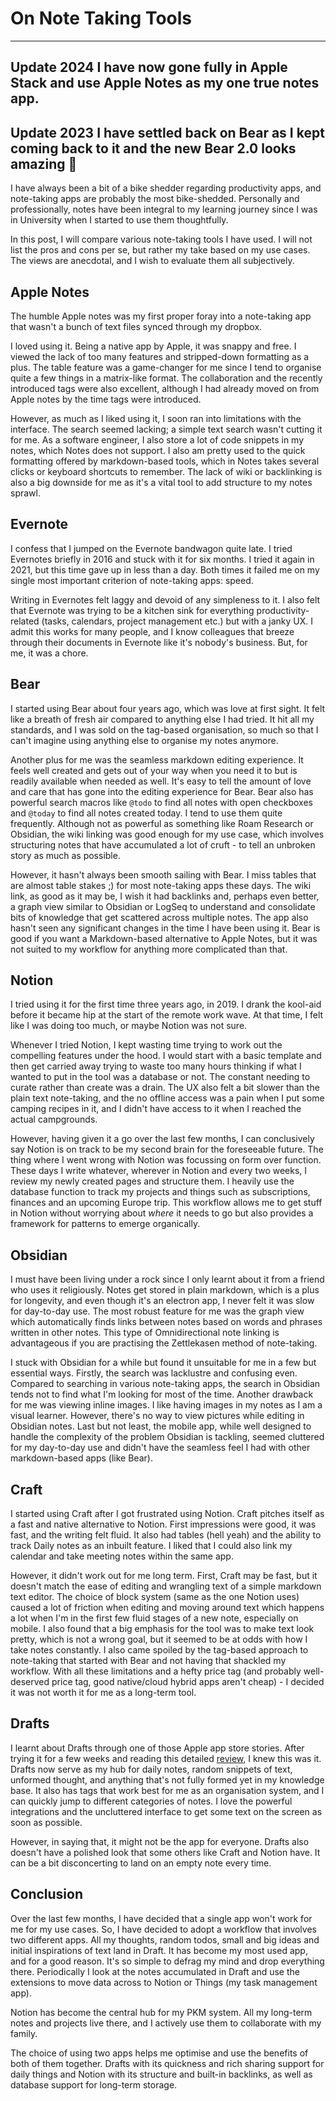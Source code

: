 # On Note Taking Tools

---
**Update 2024**
I have now gone fully in Apple Stack and use Apple Notes as my one true notes app.
---
**Update 2023**
I have settled back on Bear as I kept coming back to it and the new Bear 2.0 looks amazing 🤩
---


I have always been a bit of a bike shedder regarding productivity apps, and note-taking apps are probably the most bike-shedded. Personally and professionally, notes have been integral to my learning journey since I was in University when I started to use them thoughtfully.

In this post, I will compare various note-taking tools I have used. I will not list the pros and cons per se, but rather my take based on my use cases. The views are anecdotal, and I wish to evaluate them all subjectively.

## Apple Notes

The humble Apple notes was my first proper foray into a note-taking app that wasn't a bunch of text files synced through my dropbox.

I loved using it. Being a native app by Apple, it was snappy and free. I viewed the lack of too many features and stripped-down formatting as a plus. The table feature was a game-changer for me since I tend to organise quite a few things in a matrix-like format. The collaboration and the recently introduced tags were also excellent, although I had already moved on from Apple notes by the time tags were introduced.

However, as much as I liked using it, I soon ran into limitations with the interface. The search seemed lacking; a simple text search wasn't cutting it for me. As a software engineer, I also store a lot of code snippets in my notes, which Notes does not support. I also am pretty used to the quick formatting offered by markdown-based tools, which in Notes takes several clicks or keyboard shortcuts to remember. The lack of wiki or backlinking is also a big downside for me as it's a vital tool to add structure to my notes sprawl.

## Evernote
I confess that I jumped on the Evernote bandwagon quite late. I tried Evernotes briefly in 2016 and stuck with it for six months. I tried it again in 2021, but this time gave up in less than a day. Both times it failed me on my single most important criterion of note-taking apps: speed.

Writing in Evernotes felt laggy and devoid of any simpleness to it. I also felt that Evernote was trying to be a kitchen sink for everything productivity-related (tasks, calendars, project management etc.) but with a janky UX. I admit this works for many people, and I know colleagues that breeze through their documents in Evernote like it's nobody's business. But, for me, it was a chore.

## Bear
I started using Bear about four years ago, which was love at first sight. It felt like a breath of fresh air compared to anything else I had tried. It hit all my standards, and I was sold on the tag-based organisation, so much so that I can't imagine using anything else to organise my notes anymore.

Another plus for me was the seamless markdown editing experience. It feels well created and gets out of your way when you need it to but is readily available when needed as well. It's easy to tell the amount of love and care that has gone into the editing experience for Bear. Bear also has powerful search macros like `@todo` to find all notes with open checkboxes and `@today` to find all notes created today. I tend to use them quite frequently. Although not as powerful as something like Roam Research or Obsidian, the wiki linking was good enough for my use case, which involves structuring notes that have accumulated a lot of cruft - to tell an unbroken story as much as possible.

However, it hasn't always been smooth sailing with Bear. I miss tables that are almost table stakes ;) for most note-taking apps these days. The wiki link, as good as it may be, I wish it had backlinks and, perhaps even better, a graph view similar to Obsidian or LogSeq to understand and consolidate bits of knowledge that get scattered across multiple notes. The app also hasn't seen any significant changes in the time I have been using it. Bear is good if you want a Markdown-based alternative to Apple Notes, but it was not suited to my workflow for anything more complicated than that.

## Notion
I tried using it for the first time three years ago, in 2019. I drank the kool-aid before it became hip at the start of the remote work wave. At that time, I felt like I was doing too much, or maybe Notion was not sure.

Whenever I tried Notion, I kept wasting time trying to work out the compelling features under the hood. I would start with a basic template and then get carried away trying to waste too many hours thinking if what I wanted to put in the tool was a database or not. The constant needing to curate rather than create was a drain. The UX also felt a bit slower than the plain text note-taking, and the no offline access was a pain when I put some camping recipes in it, and I didn't have access to it when I reached the actual campgrounds.

However, having given it a go over the last few months, I can conclusively say Notion is on track to be my second brain for the foreseeable future. The thing where I went wrong with Notion was focussing on form over function. These days I write whatever, wherever in Notion and every two weeks, I review my newly created pages and structure them. I heavily use the database function to track my projects and things such as subscriptions, finances and an upcoming Europe trip. This workflow allows me to get stuff in Notion without worrying about *where* it needs to go but also provides a framework for patterns to emerge organically.

## Obsidian

I must have been living under a rock since I only learnt about it from a friend who uses it religiously. Notes get stored in plain markdown, which is a plus for longevity, and even though it's an electron app, I never felt it was slow for day-to-day use. The most robust feature for me was the graph view which automatically finds links between notes based on words and phrases written in other notes. This type of Omnidirectional note linking is advantageous if you are practising the Zettlekasen method of note-taking.

I stuck with Obsidian for a while but found it unsuitable for me in a few but essential ways. Firstly, the search was lacklustre and confusing even. Compared to searching in various note-taking apps, the search in Obsidian tends not to find what I'm looking for most of the time. Another drawback for me was viewing inline images. I like having images in my notes as I am a visual learner. However, there's no way to view pictures while editing in Obsidian notes. Last but not least, the mobile app, while well designed to handle the complexity of the problem Obsidian is tackling, seemed cluttered for my day-to-day use and didn't have the seamless feel I had with other markdown-based apps (like Bear).


## Craft

I started using Craft after I got frustrated using Notion. Craft pitches itself as a fast and native alternative to Notion. First impressions were good, it was fast, and the writing felt fluid. It also had tables (hell yeah) and the ability to track Daily notes as an inbuilt feature. I liked that I could also link my calendar and take meeting notes within the same app.

However, it didn't work out for me long term. First, Craft may be fast, but it doesn't match the ease of editing and wrangling text of a simple markdown text editor. The choice of block system (same as the one Notion uses) caused a lot of friction when editing and moving around text which happens a lot when I'm in the first few fluid stages of a new note, especially on mobile. I also found that a big emphasis for the tool was to make text look pretty, which is not a wrong goal, but it seemed to be at odds with how I take notes constantly. I also came spoiled by the tag-based approach to note-taking that started with Bear and not having that shackled my workflow. With all these limitations and a hefty price tag (and probably well-deserved price tag, good native/cloud hybrid apps aren't cheap) - I decided it was not worth it for me as a long-term tool.

## Drafts

I learnt about Drafts through one of those Apple app store stories. After trying it for a few weeks and reading this detailed [review](https://www.macstories.net/reviews/drafts-5-the-macstories-review/), I knew this was it. Drafts now serve as my hub for daily notes, random snippets of text, unformed thought, and anything that's not fully formed yet in my knowledge base. It also has tags that work best for me as an organisation system, and I can quickly jump to different categories of notes. I love the powerful integrations and the uncluttered interface to get some text on the screen as soon as possible.

However, in saying that, it might not be the app for everyone. Drafts also doesn't have a polished look that some others like Craft and Notion have. It can be a bit disconcerting to land on an empty note every time.


## Conclusion

Over the last few months, I have decided that a single app won't work for me for my use cases. So, I have decided to adopt a workflow that involves two different apps. All my thoughts, random todos, small and big ideas and initial inspirations of text land in Draft. It has become my most used app, and for a good reason. It's so simple to defrag my mind and drop everything there. Periodically I look at the notes accumulated in Draft and use the extensions to move data across to Notion or Things (my task management app).

Notion has become the central hub for my PKM system. All my long-term notes and projects live there, and I actively use them to collaborate with my family.

The choice of using two apps helps me optimise and use the benefits of both of them together. Drafts with its quickness and rich sharing support for daily things and Notion with its structure and built-in backlinks, as well as database support for long-term storage.




